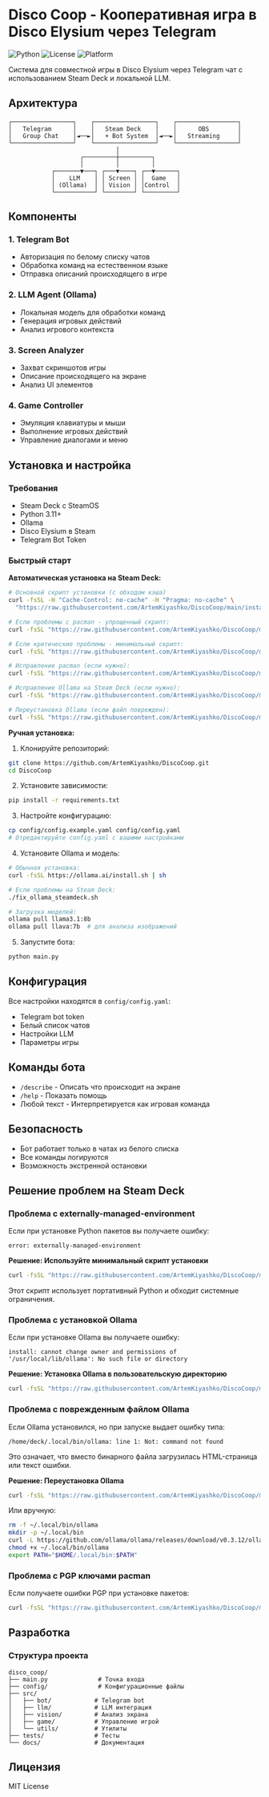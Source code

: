 # Disco Coop - Кооперативная игра в Disco Elysium через Telegram

![Python](https://img.shields.io/badge/python-v3.8+-blue.svg)
![License](https://img.shields.io/badge/license-MIT-green.svg)
![Platform](https://img.shields.io/badge/platform-SteamDeck%20%7C%20Linux%20%7C%20Windows%20%7C%20macOS-lightgrey.svg)

Система для совместной игры в Disco Elysium через Telegram чат с использованием Steam Deck и локальной LLM.

## Архитектура

```
┌─────────────────┐    ┌─────────────────┐    ┌─────────────────┐
│   Telegram      │    │   Steam Deck    │    │      OBS        │
│   Group Chat    │◄──►│   + Bot System  │◄──►│   Streaming     │
└─────────────────┘    └─────────────────┘    └─────────────────┘
                              │
                    ┌─────────┼─────────┐
                    │         │         │
            ┌───────▼───┐ ┌───▼────┐ ┌──▼──────┐
            │    LLM    │ │ Screen │ │  Game   │
            │ (Ollama)  │ │ Vision │ │Control  │
            └───────────┘ └────────┘ └─────────┘
```

## Компоненты

### 1. Telegram Bot
- Авторизация по белому списку чатов
- Обработка команд на естественном языке
- Отправка описаний происходящего в игре

### 2. LLM Agent (Ollama)
- Локальная модель для обработки команд
- Генерация игровых действий
- Анализ игрового контекста

### 3. Screen Analyzer
- Захват скриншотов игры
- Описание происходящего на экране
- Анализ UI элементов

### 4. Game Controller
- Эмуляция клавиатуры и мыши
- Выполнение игровых действий
- Управление диалогами и меню

## Установка и настройка

### Требования
- Steam Deck с SteamOS
- Python 3.11+
- Ollama
- Disco Elysium в Steam
- Telegram Bot Token

### Быстрый старт

**Автоматическая установка на Steam Deck:**
```bash
# Основной скрипт установки (с обходом кэша)
curl -fsSL -H "Cache-Control: no-cache" -H "Pragma: no-cache" \
  "https://raw.githubusercontent.com/ArtemKiyashko/DiscoCoop/main/install.sh?$(date +%s)" | bash

# Если проблемы с pacman - упрощенный скрипт:
curl -fsSL "https://raw.githubusercontent.com/ArtemKiyashko/DiscoCoop/main/install_simple.sh" | bash

# Если критические проблемы - минимальный скрипт:
curl -fsSL "https://raw.githubusercontent.com/ArtemKiyashko/DiscoCoop/main/install_minimal.sh" | bash

# Исправление pacman (если нужно):
curl -fsSL "https://raw.githubusercontent.com/ArtemKiyashko/DiscoCoop/main/fix_steamdeck_pacman.sh" | bash

# Исправление Ollama на Steam Deck (если нужно):
curl -fsSL "https://raw.githubusercontent.com/ArtemKiyashko/DiscoCoop/main/fix_ollama_steamdeck.sh" | bash

# Переустановка Ollama (если файл поврежден):
curl -fsSL "https://raw.githubusercontent.com/ArtemKiyashko/DiscoCoop/main/reinstall_ollama.sh" | bash
```

**Ручная установка:**
1. Клонируйте репозиторий:
```bash
git clone https://github.com/ArtemKiyashko/DiscoCoop.git
cd DiscoCoop
```

2. Установите зависимости:
```bash
pip install -r requirements.txt
```

3. Настройте конфигурацию:
```bash
cp config/config.example.yaml config/config.yaml
# Отредактируйте config.yaml с вашими настройками
```

4. Установите Ollama и модель:
```bash
# Обычная установка:
curl -fsSL https://ollama.ai/install.sh | sh

# Если проблемы на Steam Deck:
./fix_ollama_steamdeck.sh

# Загрузка моделей:
ollama pull llama3.1:8b
ollama pull llava:7b  # для анализа изображений
```

5. Запустите бота:
```bash
python main.py
```

## Конфигурация

Все настройки находятся в `config/config.yaml`:
- Telegram bot token
- Белый список чатов
- Настройки LLM
- Параметры игры

## Команды бота

- `/describe` - Описать что происходит на экране
- `/help` - Показать помощь
- Любой текст - Интерпретируется как игровая команда

## Безопасность

- Бот работает только в чатах из белого списка
- Все команды логируются
- Возможность экстренной остановки

## Решение проблем на Steam Deck

### Проблема с externally-managed-environment

Если при установке Python пакетов вы получаете ошибку:
```
error: externally-managed-environment
```

**Решение: Используйте минимальный скрипт установки**
```bash
curl -fsSL "https://raw.githubusercontent.com/ArtemKiyashko/DiscoCoop/main/install_minimal.sh" | bash
```

Этот скрипт использует портативный Python и обходит системные ограничения.

### Проблема с установкой Ollama

Если при установке Ollama вы получаете ошибку:
```
install: cannot change owner and permissions of '/usr/local/lib/ollama': No such file or directory
```

**Решение: Установка Ollama в пользовательскую директорию**
```bash
curl -fsSL "https://raw.githubusercontent.com/ArtemKiyashko/DiscoCoop/main/fix_ollama_steamdeck.sh" | bash
```

### Проблема с поврежденным файлом Ollama

Если Ollama установился, но при запуске выдает ошибку типа:
```
/home/deck/.local/bin/ollama: line 1: Not: command not found
```

Это означает, что вместо бинарного файла загрузилась HTML-страница или текст ошибки.

**Решение: Переустановка Ollama**
```bash
curl -fsSL "https://raw.githubusercontent.com/ArtemKiyashko/DiscoCoop/main/reinstall_ollama.sh" | bash
```

Или вручную:
```bash
rm -f ~/.local/bin/ollama
mkdir -p ~/.local/bin
curl -L https://github.com/ollama/ollama/releases/download/v0.3.12/ollama-linux-amd64 -o ~/.local/bin/ollama
chmod +x ~/.local/bin/ollama
export PATH="$HOME/.local/bin:$PATH"
```

### Проблема с PGP ключами pacman

Если получаете ошибки PGP при установке пакетов:
```bash
curl -fsSL "https://raw.githubusercontent.com/ArtemKiyashko/DiscoCoop/main/fix_steamdeck_pacman.sh" | bash
```

## Разработка

### Структура проекта
```
disco_coop/
├── main.py              # Точка входа
├── config/              # Конфигурационные файлы
├── src/
│   ├── bot/            # Telegram bot
│   ├── llm/            # LLM интеграция
│   ├── vision/         # Анализ экрана
│   ├── game/           # Управление игрой
│   └── utils/          # Утилиты
├── tests/              # Тесты
└── docs/               # Документация
```

## Лицензия

MIT License
